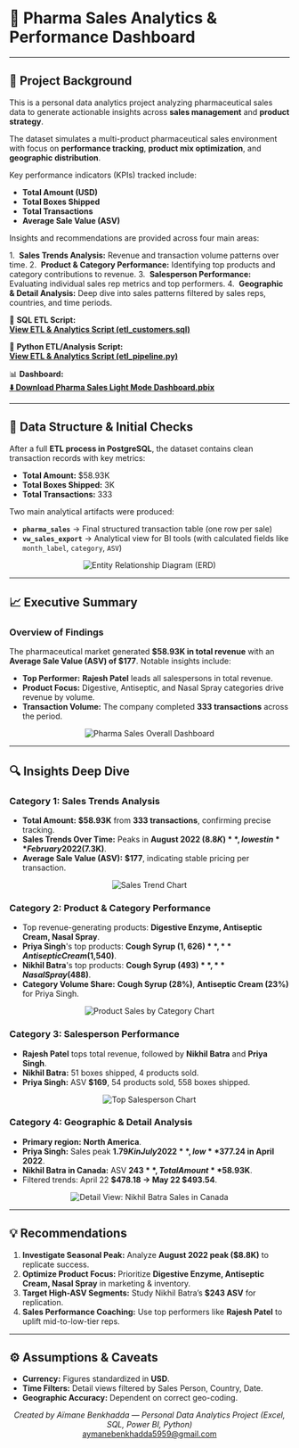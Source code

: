 # 💊 Pharma Sales Analytics & Performance Dashboard

---

## 📘 Project Background

This is a personal data analytics project analyzing pharmaceutical sales data to generate actionable insights across **sales management** and **product strategy**.

The dataset simulates a multi-product pharmaceutical sales environment with focus on **performance tracking**, **product mix optimization**, and **geographic distribution**.

Key performance indicators (KPIs) tracked include:

* **Total Amount (USD)**
* **Total Boxes Shipped**
* **Total Transactions**
* **Average Sale Value (ASV)**

Insights and recommendations are provided across four main areas:

1.  **Sales Trends Analysis:** Revenue and transaction volume patterns over time.
2.  **Product & Category Performance:** Identifying top products and category contributions to revenue.
3.  **Salesperson Performance:** Evaluating individual sales rep metrics and top performers.
4.  **Geographic & Detail Analysis:** Deep dive into sales patterns filtered by sales reps, countries, and time periods.

🔗 **SQL ETL Script:**  
**[View ETL & Analytics Script (etl_customers.sql)](https://github.com/aymaneben595/Pharma-Sales-Analytics-Dashboard/blob/060c60af937bf5d403f8c462343349cb9ed070e8/VSCode%2C%20SQL%20%26%20Python/SQL/etl_customers.sql)**

🐍 **Python ETL/Analysis Script:**  
**[View ETL & Analytics Script (etl_pipeline.py)](https://github.com/aymaneben595/Pharma-Sales-Analytics-Dashboard/blob/060c60af937bf5d403f8c462343349cb9ed070e8/VSCode%2C%20SQL%20%26%20Python/Python/etl_pipeline.py)**

📊 **Dashboard:**  
**[⬇️ Download Pharma Sales Light Mode Dashboard.pbix](https://github.com/aymaneben595/Pharma-Sales-Analytics-Dashboard/raw/060c60af937bf5d403f8c462343349cb9ed070e8/Power%20Bi/Pharma%20Sales%20Light%20Mode%20Dashboard.pbix)**

---

## 🧩 Data Structure & Initial Checks

After a full **ETL process in PostgreSQL**, the dataset contains clean transaction records with key metrics:

* **Total Amount:** $58.93K
* **Total Boxes Shipped:** 3K
* **Total Transactions:** 333

Two main analytical artifacts were produced:

* **`pharma_sales`** → Final structured transaction table (one row per sale)
* **`vw_sales_export`** → Analytical view for BI tools (with calculated fields like `month_label`, `category`, `ASV`)

<p align="center">
  <img src="Images/pharma_exp.png" alt="Entity Relationship Diagram (ERD)">
</p>

---

## 📈 Executive Summary

### Overview of Findings

The pharmaceutical market generated **$58.93K in total revenue** with an **Average Sale Value (ASV) of $177**. Notable insights include:

* **Top Performer:** **Rajesh Patel** leads all salespersons in total revenue.
* **Product Focus:** Digestive, Antiseptic, and Nasal Spray categories drive revenue by volume.
* **Transaction Volume:** The company completed **333 transactions** across the period.

<p align="center">
  <img src="Images/pharma.PNG" alt="Pharma Sales Overall Dashboard">
</p>

---

## 🔍 Insights Deep Dive

### **Category 1: Sales Trends Analysis**

* **Total Amount:** **$58.93K** from **333 transactions**, confirming precise tracking.
* **Sales Trends Over Time:** Peaks in **August 2022 ($8.8K)**, lowest in **February 2022 ($7.3K)**.
* **Average Sale Value (ASV):** **$177**, indicating stable pricing per transaction.

<p align="center">
  <img src="Images/pharma over.PNG" alt="Sales Trend Chart">
</p>

### **Category 2: Product & Category Performance**

* Top revenue-generating products: **Digestive Enzyme, Antiseptic Cream, Nasal Spray**.
* **Priya Singh**'s top products: **Cough Syrup ($1,626)**, **Antiseptic Cream ($1,540)**.
* **Nikhil Batra**'s top products: **Cough Syrup ($493)**, **Nasal Spray ($488)**.
* **Category Volume Share:** **Cough Syrup (28%)**, **Antiseptic Cream (23%)** for Priya Singh.

<p align="center">
  <img src="Images/pharma ring.PNG" alt="Product Sales by Category Chart">
</p>

### **Category 3: Salesperson Performance**

* **Rajesh Patel** tops total revenue, followed by **Nikhil Batra** and **Priya Singh**.
* **Nikhil Batra:** 51 boxes shipped, 4 products sold.
* **Priya Singh:** ASV **$169**, 54 products sold, 558 boxes shipped.

<p align="center">
  <img src="Images/pharma sales.PNG" alt="Top Salesperson Chart">
</p>

### **Category 4: Geographic & Detail Analysis**

* **Primary region:** **North America**.
* **Priya Singh:** Sales peak **$1.79K in July 2022**, low **$377.24 in April 2022**.
* **Nikhil Batra in Canada:** ASV **$243**, Total Amount **$58.93K**.
* Filtered trends: April 22 **$478.18 → May 22 $493.54**.

<p align="center">
  <img src="Images/pharma3.PNG" alt="Detail View: Nikhil Batra Sales in Canada">
</p>

---

## 💡 Recommendations

1. **Investigate Seasonal Peak:** Analyze **August 2022 peak ($8.8K)** to replicate success.
2. **Optimize Product Focus:** Prioritize **Digestive Enzyme, Antiseptic Cream, Nasal Spray** in marketing & inventory.
3. **Target High-ASV Segments:** Study Nikhil Batra’s **$243 ASV** for replication.
4. **Sales Performance Coaching:** Use top performers like **Rajesh Patel** to uplift mid-to-low-tier reps.

---

## ⚙️ Assumptions & Caveats

* **Currency:** Figures standardized in **USD**.
* **Time Filters:** Detail views filtered by Sales Person, Country, Date.
* **Geographic Accuracy:** Dependent on correct geo-coding.

<p align="center">
  <i>Created by Aïmane Benkhadda — Personal Data Analytics Project (Excel, SQL, Power BI, Python)</i>
  <br>
  <a href="mailto:aymanebenkhadda5959@gmail.com">aymanebenkhadda5959@gmail.com</a>
</p>
